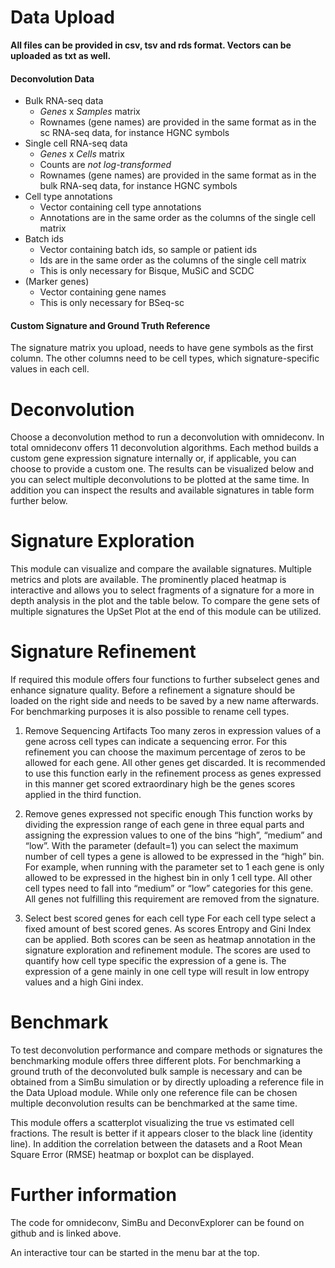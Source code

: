 # Data Upload

**All files can be provided in csv, tsv and rds format. Vectors can be
uploaded as txt as well.**

#### Deconvolution Data

- Bulk RNA-seq data
  - _Genes_ x _Samples_ matrix
  - Rownames (gene names) are provided in the same format as in the
    sc RNA-seq data, for instance HGNC symbols
- Single cell RNA-seq data
  - _Genes_ x _Cells_ matrix
  - Counts are _not log-transformed_
  - Rownames (gene names) are provided in the same format as in the
    bulk RNA-seq data, for instance HGNC symbols
- Cell type annotations
  - Vector containing cell type annotations
  - Annotations are in the same order as the columns of the single
    cell matrix
- Batch ids
  - Vector containing batch ids, so sample or patient ids
  - Ids are in the same order as the columns of the single cell
    matrix
  - This is only necessary for Bisque, MuSiC and SCDC
- (Marker genes)
  - Vector containing gene names
  - This is only necessary for BSeq-sc


#### Custom Signature and Ground Truth Reference

The signature matrix you upload, needs to have gene symbols as the first column. The other columns need to be cell types,
which signature-specific values in each cell. 

# Deconvolution

Choose a deconvolution method to run a deconvolution with omnideconv. In
total omnideconv offers 11 deconvolution algorithms. Each method builds
a custom gene expression signature internally or, if applicable, you can
choose to provide a custom one. The results can be visualized below and
you can select multiple deconvolutions to be plotted at the same time.
In addition you can inspect the results and available signatures in
table form further below.

# Signature Exploration

This module can visualize and compare the available signatures. Multiple
metrics and plots are available. The prominently placed heatmap is
interactive and allows you to select fragments of a signature for a more
in depth analysis in the plot and the table below. To compare the gene
sets of multiple signatures the UpSet Plot at the end of this module can
be utilized.

# Signature Refinement

If required this module offers four functions to further subselect genes
and enhance signature quality. Before a refinement a signature should be
loaded on the right side and needs to be saved by a new name afterwards.
For benchmarking purposes it is also possible to rename cell types.

1.  Remove Sequencing Artifacts Too many zeros in expression values of a
    gene across cell types can indicate a sequencing error. For this
    refinement you can choose the maximum percentage of zeros to be
    allowed for each gene. All other genes get discarded. It is
    recommended to use this function early in the refinement process as
    genes expressed in this manner get scored extraordinary high be the
    genes scores applied in the third function.

2.  Remove genes expressed not specific enough This function works by
    dividing the expression range of each gene in three equal parts and
    assigning the expression values to one of the bins “high”, “medium”
    and “low”. With the parameter (default=1) you can select the maximum
    number of cell types a gene is allowed to be expressed in the “high”
    bin. For example, when running with the parameter set to 1 each gene
    is only allowed to be expressed in the highest bin in only 1 cell
    type. All other cell types need to fall into “medium” or “low”
    categories for this gene. All genes not fulfilling this requirement
    are removed from the signature.

3.  Select best scored genes for each cell type For each cell type
    select a fixed amount of best scored genes. As scores Entropy and
    Gini Index can be applied. Both scores can be seen as heatmap
    annotation in the signature exploration and refinement module. The
    scores are used to quantify how cell type specific the expression of
    a gene is. The expression of a gene mainly in one cell type will
    result in low entropy values and a high Gini index.

# Benchmark

To test deconvolution performance and compare methods or signatures the
benchmarking module offers three different plots. For benchmarking a
ground truth of the deconvoluted bulk sample is necessary and can be
obtained from a SimBu simulation or by directly uploading a reference
file in the Data Upload module. While only one reference file can be
chosen multiple deconvolution results can be benchmarked at the same
time.

This module offers a scatterplot visualizing the true vs estimated cell
fractions. The result is better if it appears closer to the black line
(identity line). In addition the correlation between the datasets and a
Root Mean Square Error (RMSE) heatmap or boxplot can be displayed.

# Further information

The code for omnideconv, SimBu and DeconvExplorer can be found on github
and is linked above.

An interactive tour can be started in the menu bar at the top.
